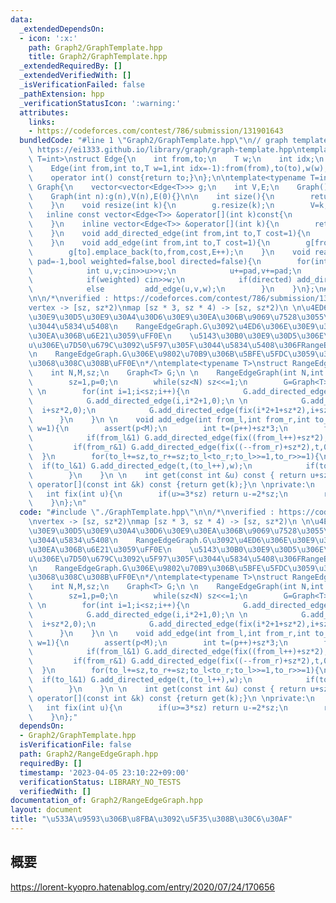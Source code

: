 ```yaml
---
data:
  _extendedDependsOn:
  - icon: ':x:'
    path: Graph2/GraphTemplate.hpp
    title: Graph2/GraphTemplate.hpp
  _extendedRequiredBy: []
  _extendedVerifiedWith: []
  _isVerificationFailed: false
  _pathExtension: hpp
  _verificationStatusIcon: ':warning:'
  attributes:
    links:
    - https://codeforces.com/contest/786/submission/131901643
  bundledCode: "#line 1 \"Graph2/GraphTemplate.hpp\"\n// graph template\n// ref :\
    \ https://ei1333.github.io/library/graph/graph-template.hpp\ntemplate<typename\
    \ T=int>\nstruct Edge{\n    int from,to;\n    T w;\n    int idx;\n    Edge()=default;\n\
    \    Edge(int from,int to,T w=1,int idx=-1):from(from),to(to),w(w),idx(idx){}\n\
    \    operator int() const{return to;}\n};\n\ntemplate<typename T=int>\nstruct\
    \ Graph{\n    vector<vector<Edge<T>>> g;\n    int V,E;\n    Graph()=default;\n\
    \    Graph(int n):g(n),V(n),E(0){}\n\n    int size(){\n        return (int)g.size();\n\
    \    }\n    void resize(int k){\n        g.resize(k);\n        V=k;\n    }\n \
    \   inline const vector<Edge<T>> &operator[](int k)const{\n        return (g.at(k));\n\
    \    }\n    inline vector<Edge<T>> &operator[](int k){\n        return (g.at(k));\n\
    \    }\n    void add_directed_edge(int from,int to,T cost=1){\n        g[from].emplace_back(from,to,cost,E++);\n\
    \    }\n    void add_edge(int from,int to,T cost=1){\n        g[from].emplace_back(from,to,cost,E);\n\
    \        g[to].emplace_back(to,from,cost,E++);\n    }\n    void read(int m,int\
    \ pad=-1,bool weighted=false,bool directed=false){\n        for(int i=0;i<m;i++){\n\
    \            int u,v;cin>>u>>v;\n            u+=pad,v+=pad;\n            T w=T(1);\n\
    \            if(weighted) cin>>w;\n            if(directed) add_directed_edge(u,v,w);\n\
    \            else         add_edge(u,v,w);\n        }\n    }\n};\n#line 2 \"Graph2/RangeEdgeGraph.hpp\"\
    \n\n/*\nverified : https://codeforces.com/contest/786/submission/131901643\n\n\
    vertex -> [sz, sz*2)\nmap [sz * 3, sz * 4) -> [sz, sz*2)\n \n\u4ED6\u306E\u30B0\
    \u30E9\u30D5\u30E9\u30A4\u30D6\u30E9\u30EA\u306B\u9069\u7528\u3055\u305B\u305F\
    \u3044\u5834\u5408\n    RangeEdgeGraph.G\u3092\u4ED6\u306E\u30E9\u30A4\u30D6\u30E9\
    \u30EA\u306B\u6E21\u3059\uFF0E\n    \u5143\u30B0\u30E9\u30D5\u306E\u9802\u70B9\
    u\u306E\u7D50\u679C\u3092\u5F97\u305F\u3044\u5834\u5408\u306FRangeEdgeGraph[u]\u304C\
    \n    RangeEdgeGraph.G\u306E\u9802\u70B9\u306B\u5BFE\u5FDC\u3059\u308B\u306E\u3067\
    \u3068\u308C\u308B\uFF0E\n*/\ntemplate<typename T>\nstruct RangeEdgeGraph{\npublic:\n\
    \    int N,M,sz;\n    Graph<T> G;\n \n    RangeEdgeGraph(int N,int M):N(N),M(M){\n\
    \        sz=1,p=0;\n        while(sz<N) sz<<=1;\n        G=Graph<T>(sz*3+M);\n\
    \ \n        for(int i=1;i<sz;i++){\n            G.add_directed_edge(i,i*2,  0);\n\
    \            G.add_directed_edge(i,i*2+1,0);\n \n            G.add_directed_edge(fix(i*2+sz*2),\
    \  i+sz*2,0);\n            G.add_directed_edge(fix(i*2+1+sz*2),i+sz*2,0);\n  \
    \      }\n    }\n \n    void add_edge(int from_l,int from_r,int to_l,int to_r,T\
    \ w=1){\n        assert(p<M);\n        int t=(p++)+sz*3;\n        for(from_l+=sz,from_r+=sz;from_l<from_r;from_l>>=1,from_r>>=1){\n\
    \            if(from_l&1) G.add_directed_edge(fix((from_l++)+sz*2),t,0);\n   \
    \         if(from_r&1) G.add_directed_edge(fix((--from_r)+sz*2),t,0);\n      \
    \  }\n        for(to_l+=sz,to_r+=sz;to_l<to_r;to_l>>=1,to_r>>=1){\n          \
    \  if(to_l&1) G.add_directed_edge(t,(to_l++),w);\n            if(to_r&1) G.add_directed_edge(t,(--to_r),w);\n\
    \        }\n    }\n \n    int get(const int &u) const { return u+sz; }\n    int\
    \ operator[](const int &k) const {return get(k);}\n \nprivate:\n    int p;\n \
    \   int fix(int u){\n        if(u>=3*sz) return u-=2*sz;\n        return u;\n\
    \    }\n};\n"
  code: "#include \"./GraphTemplate.hpp\"\n\n/*\nverified : https://codeforces.com/contest/786/submission/131901643\n\
    \nvertex -> [sz, sz*2)\nmap [sz * 3, sz * 4) -> [sz, sz*2)\n \n\u4ED6\u306E\u30B0\
    \u30E9\u30D5\u30E9\u30A4\u30D6\u30E9\u30EA\u306B\u9069\u7528\u3055\u305B\u305F\
    \u3044\u5834\u5408\n    RangeEdgeGraph.G\u3092\u4ED6\u306E\u30E9\u30A4\u30D6\u30E9\
    \u30EA\u306B\u6E21\u3059\uFF0E\n    \u5143\u30B0\u30E9\u30D5\u306E\u9802\u70B9\
    u\u306E\u7D50\u679C\u3092\u5F97\u305F\u3044\u5834\u5408\u306FRangeEdgeGraph[u]\u304C\
    \n    RangeEdgeGraph.G\u306E\u9802\u70B9\u306B\u5BFE\u5FDC\u3059\u308B\u306E\u3067\
    \u3068\u308C\u308B\uFF0E\n*/\ntemplate<typename T>\nstruct RangeEdgeGraph{\npublic:\n\
    \    int N,M,sz;\n    Graph<T> G;\n \n    RangeEdgeGraph(int N,int M):N(N),M(M){\n\
    \        sz=1,p=0;\n        while(sz<N) sz<<=1;\n        G=Graph<T>(sz*3+M);\n\
    \ \n        for(int i=1;i<sz;i++){\n            G.add_directed_edge(i,i*2,  0);\n\
    \            G.add_directed_edge(i,i*2+1,0);\n \n            G.add_directed_edge(fix(i*2+sz*2),\
    \  i+sz*2,0);\n            G.add_directed_edge(fix(i*2+1+sz*2),i+sz*2,0);\n  \
    \      }\n    }\n \n    void add_edge(int from_l,int from_r,int to_l,int to_r,T\
    \ w=1){\n        assert(p<M);\n        int t=(p++)+sz*3;\n        for(from_l+=sz,from_r+=sz;from_l<from_r;from_l>>=1,from_r>>=1){\n\
    \            if(from_l&1) G.add_directed_edge(fix((from_l++)+sz*2),t,0);\n   \
    \         if(from_r&1) G.add_directed_edge(fix((--from_r)+sz*2),t,0);\n      \
    \  }\n        for(to_l+=sz,to_r+=sz;to_l<to_r;to_l>>=1,to_r>>=1){\n          \
    \  if(to_l&1) G.add_directed_edge(t,(to_l++),w);\n            if(to_r&1) G.add_directed_edge(t,(--to_r),w);\n\
    \        }\n    }\n \n    int get(const int &u) const { return u+sz; }\n    int\
    \ operator[](const int &k) const {return get(k);}\n \nprivate:\n    int p;\n \
    \   int fix(int u){\n        if(u>=3*sz) return u-=2*sz;\n        return u;\n\
    \    }\n};"
  dependsOn:
  - Graph2/GraphTemplate.hpp
  isVerificationFile: false
  path: Graph2/RangeEdgeGraph.hpp
  requiredBy: []
  timestamp: '2023-04-05 23:10:22+09:00'
  verificationStatus: LIBRARY_NO_TESTS
  verifiedWith: []
documentation_of: Graph2/RangeEdgeGraph.hpp
layout: document
title: "\u533A\u9593\u306B\u8FBA\u3092\u5F35\u308B\u30C6\u30AF"
---
```


## 概要  

https://lorent-kyopro.hatenablog.com/entry/2020/07/24/170656
